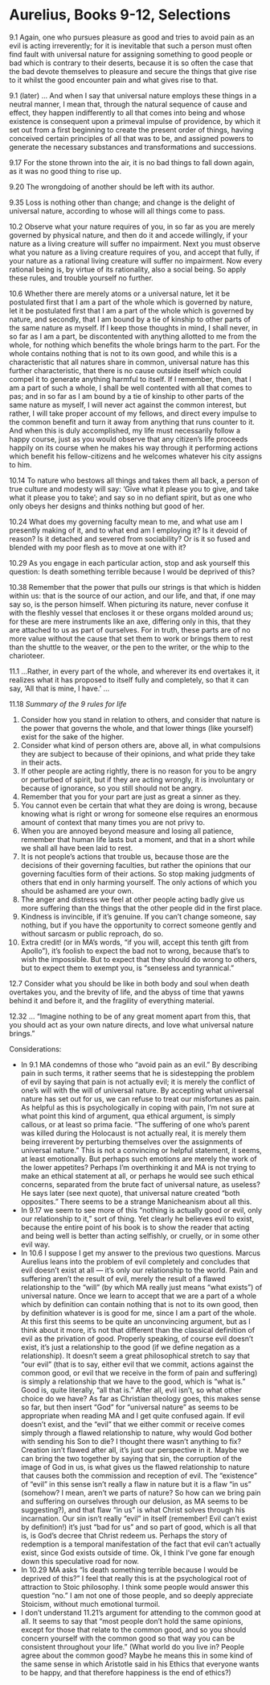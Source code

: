 # Aurelius, Books 9-12, Selections

9.1 Again, one who pursues pleasure as good and tries to avoid pain as an evil
is acting irreverently; for it is inevitable that such a person must often find
fault with universal nature for assigning something to good people or bad which
is contrary to their deserts, because it is so often the case that the bad
devote themselves to pleasure and secure the things that give rise to it whilst
the good encounter pain and what gives rise to that.

9.1 (later) … And when I say that universal nature employs these things in a
neutral manner, I mean that, through the natural sequence of cause and effect,
they happen indifferently to all that comes into being and whose existence is
consequent upon a primeval impulse of providence, by which it set out from a
first beginning to create the present order of things, having conceived certain
principles of all that was to be, and assigned powers to generate the necessary
substances and transformations and successions.

9.17 For the stone thrown into the air, it is no bad things to fall down again,
as it was no good thing to rise up.

9.20 The wrongdoing of another should be left with its author.

9.35 Loss is nothing other than change; and change is the delight of universal
nature, according to whose will all things come to pass.

10.2 Observe what your nature requires of you, in so far as you are merely
governed by physical nature, and then do it and accede willingly, if your nature
as a living creature will suffer no impairment. Next you must observe what you
nature as a living creature requires of you, and accept that fully, if your
nature as a rational living creature will suffer no impairment. Now every
rational being is, by virtue of its rationality, also a social being. So apply
these rules, and trouble yourself no further.

10.6 Whether there are merely atoms or a universal nature, let it be postulated
first that I am a part of the whole which is governed by nature, let it be
postulated first that I am a part of the whole which is governed by nature, and
secondly, that I am bound by a tie of kinship to other parts of the same nature
as myself. If I keep those thoughts in mind, I shall never, in so far as I am a
part, be discontented with anything allotted to me from the whole, for nothing
which benefits the whole brings harm to the part. For the whole contains nothing
that is not to its own good, and while this is a characteristic that all natures
share in common, universal nature has this further characteristic, that there is
no cause outside itself which could compel it to generate anything harmful to
itself. If I remember, then, that I am a part of such a whole, I shall be well
contented with all that comes to pas; and in so far as I am bound by a tie of
kinship to other parts of the same nature as myself, I will never act against
the common interest, but rather, I will take proper account of my fellows, and
direct every impulse to the common benefit and turn it away from anything that
runs counter to it. And when this is duly accomplished, my life must necessarily
follow a happy course, just as you would observe that any citizen’s life
proceeds happily on its course when he makes his way through it performing
actions which benefit his fellow-citizens and he welcomes whatever his city
assigns to him.

10.14 To nature who bestows all things and takes them all back, a person of true
culture and modesty will say: ‘Give what it please you to give, and take what it
please you to take’; and say so in no defiant spirit, but as one who only obeys
her designs and thinks nothing but good of her.

10.24 What does my governing faculty mean to me, and what use am I presently
making of it, and to what end am I employing it? Is it devoid of reason? Is it
detached and severed from sociability? Or is it so fused and blended with my
poor flesh as to move at one with it?

10.29 As you engage in each particular action, stop and ask yourself this
question: Is death something terrible because I would be deprived of this?

10.38 Remember that the power that pulls our strings is that which is hidden
within us: that is the source of our action, and our life, and that, if one may
say so, is the person himself. When picturing its nature, never confuse it with
the fleshly vessel that encloses it or these organs molded around us; for these
are mere instruments like an axe, differing only in this, that they are attached
to us as part of ourselves. For in truth, these parts are of no more value
without the cause that set them to work or brings them to rest than the shuttle
to the weaver, or the pen to the writer, or the whip to the charioteer.

11.1 …Rather, in every part of the whole, and wherever its end overtakes it, it
realizes what it has proposed to itself fully and completely, so that it can
say, ‘All that is mine, I have.’ …

11.18 _Summary of the 9 rules for life_

1. Consider how you stand in relation to others, and consider that nature is the
   power that governs the whole, and that lower things (like yourself) exist for
   the sake of the higher.
2. Consider what kind of person others are, above all, in what compulsions they
   are subject to because of their opinions, and what pride they take in their
   acts.
3. If other people are acting rightly, there is no reason for you to be angry or
   perturbed of spirit, but if they are acting wrongly, it is involuntary or
   because of ignorance, so you still should not be angry.
4. Remember that you for your part are just as great a sinner as they.
5. You cannot even be certain that what they are doing is wrong, because knowing
   what is right or wrong for someone else requires an enormous amount of
   context that many times you are not privy to.
6. When you are annoyed beyond measure and losing all patience, remember that
   human life lasts but a moment, and that in a short while we shall all have
   been laid to rest.
7. It is not people’s actions that trouble us, because those are the decisions
   of their governing faculties, but rather the opinions that our governing
   faculties form of their actions. So stop making judgments of others that end
   in only harming yourself. The only actions of which you should be ashamed are
   your own.
8. The anger and distress we feel at other people acting badly give us more
   suffering than the things that the other people did in the first place.
9. Kindness is invincible, if it’s genuine. If you can’t change someone, say
   nothing, but if you have the opportunity to correct someone gently and
   without sarcasm or public reproach, do so.
10. Extra credit! (or in MA’s words, “if you will, accept this tenth gift from
    Apollo”), it’s foolish to expect the bad not to wrong, because that’s to
    wish the impossible. But to expect that they should do wrong to others, but
    to expect them to exempt you, is “senseless and tyrannical.”

12.7 Consider what you should be like in both body and soul when death overtakes
you, and the brevity of life, and the abyss of time that yawns behind it and
before it, and the fragility of everything material.

12.32 … “Imagine nothing to be of any great moment apart from this, that you
should act as your own nature directs, and love what universal nature brings.”

Considerations:

-   In 9.1 MA condemns of those who “avoid pain as an evil.” By describing pain in
    such terms, it rather seems that he is sidestepping the problem of evil by
    saying that pain is not actually evil; it is merely the conflict of one’s will
    with the will of universal nature. By accepting what universal nature has set
    out for us, we can refuse to treat our misfortunes as pain. As helpful as this
    is psychologically in coping with pain, I’m not sure at what point this kind
    of argument, qua ethical argument, is simply callous, or at least so prima
    facie. “The suffering of one who’s parent was killed during the Holocaust is
    not actually real, it is merely them being irreverent by perturbing themselves
    over the assignments of universal nature.” This is not a convincing or helpful
    statement, it seems, at least emotionally. But perhaps such emotions are
    merely the work of the lower appetites? Perhaps I’m overthinking it and MA is
    not trying to make an ethical statement at all, or perhaps he would see such
    ethical concerns, separated from the brute fact of universal nature, as
    useless? He says later (see next quote), that universal nature created “both
    opposites.” There seems to be a strange Manicheanism about all this.
-   In 9.17 we seem to see more of this “nothing is actually good or evil, only
    our relationship to it,” sort of thing. Yet clearly he believes evil to exist,
    because the entire point of his book is to show the reader that acting and
    being well is better than acting selfishly, or cruelly, or in some other evil
    way.
-   In 10.6 I suppose I get my answer to the previous two questions. Marcus
    Aurelius leans into the problem of evil completely and concludes that evil
    doesn’t exist at all — it’s only our relationship to the world. Pain and
    suffering aren’t the result of evil, merely the result of a flawed
    relationship to the “will” (by which MA really just means “what exists”) of
    universal nature. Once we learn to accept that we are a part of a whole which
    by definition can contain nothing that is not to its own good, then by
    definition whatever is is good for me, since I am a part of the whole. At this
    first this seems to be quite an unconvincing argument, but as I think about it
    more, it’s not that different than the classical definition of evil as the
    privation of good. Properly speaking, of course evil doesn’t exist, it’s just
    a relationship to the good (if we define negation as a relationship). It
    doesn’t seem a great philosophical stretch to say that “our evil” (that is to
    say, either evil that we commit, actions against the common good, or evil that
    we receive in the form of pain and suffering) is simply a relationship that we
    have to the good, which is “what is.” Good is, quite literally, “all that is.”
    After all, evil isn’t, so what other choice do we have? As far as Christian
    theology goes, this makes sense so far, but then insert “God” for “universal
    nature” as seems to be appropriate when reading MA and I get quite confused
    again. If evil doesn’t exist, and the “evil” that we either commit or receive
    comes simply through a flawed relationship to nature, why would God bother
    with sending his Son to die? I thought there wasn’t anything to fix? Creation
    isn’t flawed after all, it’s just our perspective in it. Maybe we can bring
    the two together by saying that sin, the corruption of the image of God in us,
    is what gives us the flawed relationship to nature that causes both the
    commission and reception of evil. The “existence” of “evil” in this sense
    isn’t really a flaw in nature but it is a flaw “in us” (somehow? I mean,
    aren’t we parts of nature? So how can we bring pain and suffering on ourselves
    through our delusion, as MA seems to be suggesting?), and that flaw “in us” is
    what Christ solves through his incarnation. Our sin isn’t really “evil” in
    itself (remember! Evil can’t exist by definition!) it’s just “bad for us” and
    so part of good, which is all that is, is God’s decree that Christ redeem us.
    Perhaps the story of redemption is a temporal manifestation of the fact that
    evil can’t actually exist, since God exists outside of time. Ok, I think I’ve
    gone far enough down this speculative road for now.
-   In 10.29 MA asks “Is death something terrible because I would be deprived of
    this?” I feel that really this is at the psychological root of attraction to
    Stoic philosophy. I think some people would answer this question “no.” I am
    not one of those people, and so deeply appreciate Stoicism, without much
    emotional turmoil.
-   I don’t understand 11.21’s argument for attending to the common good at all.
    It seems to say that “most people don’t hold the same opinions, except for
    those that relate to the common good, and so you should concern yourself with
    the common good so that way you can be consistent throughout your life.” (What
    world do you live in? People agree about the common good? Maybe he means this
    in some kind of the same sense in which Aristotle said in his Ethics that
    everyone wants to be happy, and that therefore happiness is the end of
    ethics?)
